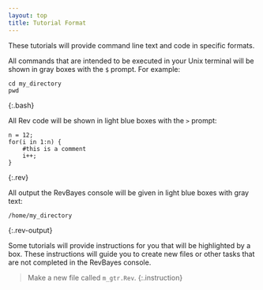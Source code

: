 ```yaml
---
layout: top
title: Tutorial Format
---
```


These tutorials will provide command line text and code in specific formats.

All commands that are intended to be executed in your Unix terminal will be shown in gray boxes with the `$` prompt. For example:

~~~
cd my_directory
pwd
~~~
{:.bash}

All Rev code will be shown in light blue boxes with the `>` prompt:

~~~
n = 12;
for(i in 1:n) {
	#this is a comment
	i++;
}
~~~
{:.rev}

All output the RevBayes console will be given in light blue boxes with gray text:

~~~
/home/my_directory
~~~
{:.rev-output}

Some tutorials will provide instructions for you that will be highlighted by a box. These instructions will guide you to create new files or other tasks that are not completed in the RevBayes console.

>Make a new file called `m_gtr.Rev`.
{:.instruction}


